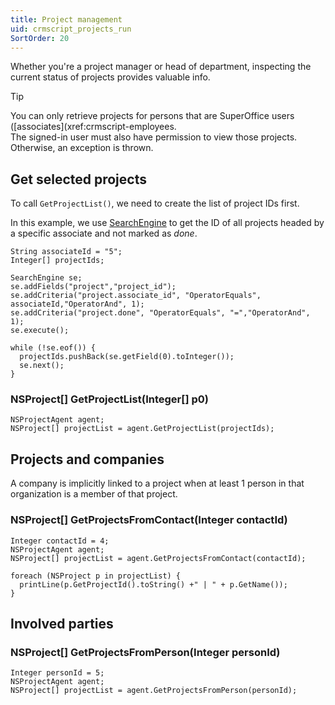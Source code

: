 ```yaml
---
title: Project management
uid: crmscript_projects_run
SortOrder: 20
---
```


Whether you're a project manager or head of department, inspecting the current status of projects provides valuable info.

> [!TIP]
> You can only retrieve projects for persons that are SuperOffice users ([associates](xref:crmscript-employees.<br/>The signed-in user must also have permission to view those projects. Otherwise, an exception is thrown.

## Get selected projects

To call `GetProjectList()`, we need to create the list of project IDs first.

In this example, we use [SearchEngine](xref:crmscript_search_engine) to get the ID of all projects headed by a specific associate and not marked as *done*.

```crmscript
String associateId = "5";
Integer[] projectIds;

SearchEngine se;
se.addFields("project","project_id");
se.addCriteria("project.associate_id", "OperatorEquals", associateId,"OperatorAnd", 1);
se.addCriteria("project.done", "OperatorEquals", "=","OperatorAnd", 1);
se.execute();

while (!se.eof()) {
  projectIds.pushBack(se.getField(0).toInteger());
  se.next();
}
```

### NSProject[] GetProjectList(Integer[] p0)

```crmscript
NSProjectAgent agent;
NSProject[] projectList = agent.GetProjectList(projectIds);
```

## Projects and companies

A company is implicitly linked to a project when at least 1 person in that organization is a member of that project.

### NSProject[] GetProjectsFromContact(Integer contactId)

```crmscript!
Integer contactId = 4;
NSProjectAgent agent;
NSProject[] projectList = agent.GetProjectsFromContact(contactId);

foreach (NSProject p in projectList) {
  printLine(p.GetProjectId().toString() +" | " + p.GetName());
}
```

## Involved parties

### NSProject[] GetProjectsFromPerson(Integer personId)

```crmscript
Integer personId = 5;
NSProjectAgent agent;
NSProject[] projectList = agent.GetProjectsFromPerson(personId);
```
